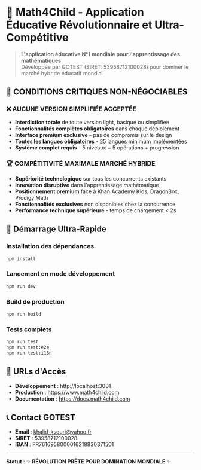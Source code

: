 # 🎯 Math4Child - Application Éducative Révolutionnaire et Ultra-Compétitive

> **L'application éducative N°1 mondiale pour l'apprentissage des mathématiques**  
> Développée par GOTEST (SIRET: 53958712100028) pour dominer le marché hybride éducatif mondial

## 🚨 **CONDITIONS CRITIQUES NON-NÉGOCIABLES**

### ❌ **AUCUNE VERSION SIMPLIFIÉE ACCEPTÉE**
- **Interdiction totale** de toute version light, basique ou simplifiée
- **Fonctionnalités complètes obligatoires** dans chaque déploiement
- **Interface premium exclusive** - pas de compromis sur le design
- **Toutes les langues obligatoires** - 25 langues minimum implémentées
- **Système complet requis** - 5 niveaux + 5 opérations + progression

### 🏆 **COMPÉTITIVITÉ MAXIMALE MARCHÉ HYBRIDE**
- **Supériorité technologique** sur tous les concurrents existants
- **Innovation disruptive** dans l'apprentissage mathématique
- **Positionnement premium** face à Khan Academy Kids, DragonBox, Prodigy Math
- **Fonctionnalités exclusives** non disponibles chez la concurrence
- **Performance technique supérieure** - temps de chargement < 2s

## 🚀 **Démarrage Ultra-Rapide**

### Installation des dépendances
```bash
npm install
```

### Lancement en mode développement
```bash
npm run dev
```

### Build de production
```bash
npm run build
```

### Tests complets
```bash
npm run test
npm run test:e2e
npm run test:i18n
```

## 🎯 **URLs d'Accès**
- **Développement** : http://localhost:3001
- **Production** : https://www.math4child.com
- **Documentation** : https://docs.math4child.com

## 📞 **Contact GOTEST**
- **Email** : khalid_ksouri@yahoo.fr
- **SIRET** : 53958712100028
- **IBAN** : FR7616958000016218830371501

---

**Statut** : ✨ **RÉVOLUTION PRÊTE POUR DOMINATION MONDIALE** ✨
